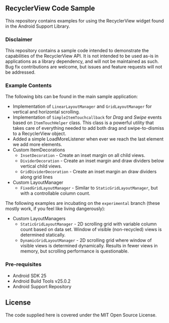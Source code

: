 ## RecyclerView Code Sample

This repository contains examples for using the RecyclerView widget found in the Android Support Library.

### Disclaimer
This repository contains a sample code intended to demonstrate the capabilities of the RecyclerView API. It is not intended to be used as-is in applications as a library dependency, and will not be maintained as such. Bug fix contributions are welcome, but issues and feature requests will not be addressed.

### Example Contents
The following bits can be found in the main sample application:

- Implementation of `LinearLayoutManager` and `GridLayoutManager` for vertical and horizontal scrolling.
- Implementation of `SimpleItemTouchcallback` for *Drag* and *Swipe* events based on `ItemTouchHelper` class. This class is a powerful utility that takes care of everything needed to add both drag and swipe-to-dismiss to a RecyclerView object.
- Added a simple LoadMoreListener when ever we reach the last element we add more elements.
- Custom ItemDecorations
    * `InsetDecoration` - Create an inset margin on all child views.
    * `DividerDecoration` - Create an inset margin and draw dividers below vertical child views.
    * `GridDividerDecoration` - Create an inset margin an draw dividers along grid lines
- Custom LayoutManager
    * `FixedGridLayoutManager` - Similar to `StaticGridLayoutManager`, but with a controllable column count.
 
The following examples are incubating on the `experimental` branch (these mostly work, if you feel like living dangerously):
- Custom LayoutManagers
    * `StaticGridLayoutManager` - 2D scrolling grid with variable column count based on data set. Window of visible (non-recycled) views is determined statically.
    * `DynamicGridLayoutManager` - 2D scrolling grid where window of visible views is determined dynamically. Results in fewer views in memory, but scrolling performance is questionable.
    
### Pre-requisites
    
- Android SDK 25
- Android Build Tools v25.0.2
- Android Support Repository

## License

The code supplied here is covered under the MIT Open Source License.